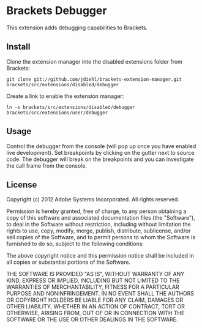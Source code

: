 # Brackets Debugger

This extension adds debugging capabilities to Brackets.

## Install

Clone the extension manager into the disabled extensions folder from Brackets:

    git clone git://github.com/jdiehl/brackets-extension-manager.git brackets/src/extensions/disabled/debugger

Create a link to enable the extension manager:

    ln -s brackets/src/extensions/disabled/debugger brackets/src/extensions/user/debugger

## Usage

Control the debugger from the console (will pop up once you have enabled live development).
Set breakpoints by clicking on the gutter next to source code.
The debugger will break on the breakpoints and you can investigate the call frame from the console.

## License

Copyright (c) 2012 Adobe Systems Incorporated. All rights reserved.
 
Permission is hereby granted, free of charge, to any person obtaining a
copy of this software and associated documentation files (the "Software"), 
to deal in the Software without restriction, including without limitation 
the rights to use, copy, modify, merge, publish, distribute, sublicense, 
and/or sell copies of the Software, and to permit persons to whom the 
Software is furnished to do so, subject to the following conditions:
 
The above copyright notice and this permission notice shall be included in
all copies or substantial portions of the Software.
 
THE SOFTWARE IS PROVIDED "AS IS", WITHOUT WARRANTY OF ANY KIND, EXPRESS OR
IMPLIED, INCLUDING BUT NOT LIMITED TO THE WARRANTIES OF MERCHANTABILITY, 
FITNESS FOR A PARTICULAR PURPOSE AND NONINFRINGEMENT. IN NO EVENT SHALL THE
AUTHORS OR COPYRIGHT HOLDERS BE LIABLE FOR ANY CLAIM, DAMAGES OR OTHER 
LIABILITY, WHETHER IN AN ACTION OF CONTRACT, TORT OR OTHERWISE, ARISING 
FROM, OUT OF OR IN CONNECTION WITH THE SOFTWARE OR THE USE OR OTHER 
DEALINGS IN THE SOFTWARE.
